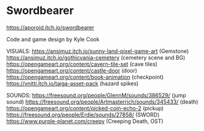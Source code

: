 # Swordbearer

https://aporoid.itch.io/swordbearer

Code and game design by Kyle Cook

VISUALS:
https://ansimuz.itch.io/sunny-land-pixel-game-art (Gemstone)
https://ansimuz.itch.io/gothicvania-cemetery (cemetery scene and BG)
https://opengameart.org/content/cavern-tile-set (cave tiles)
https://opengameart.org/content/castle-door (door)
https://opengameart.org/content/book-animation (checkpoint)
https://vnitti.itch.io/taiga-asset-pack (hazard spikes)

SOUNDS:
https://freesound.org/people/GlennM/sounds/386529/ (jump sound)
https://freesound.org/people/Artmasterrich/sounds/345433/ (death)
https://opengameart.org/content/picked-coin-echo-2 (pickup)
https://freesound.org/people/Erdie/sounds/27858/ (SWORD)
https://www.purple-planet.com/creepy (Creeping Death, OST)
